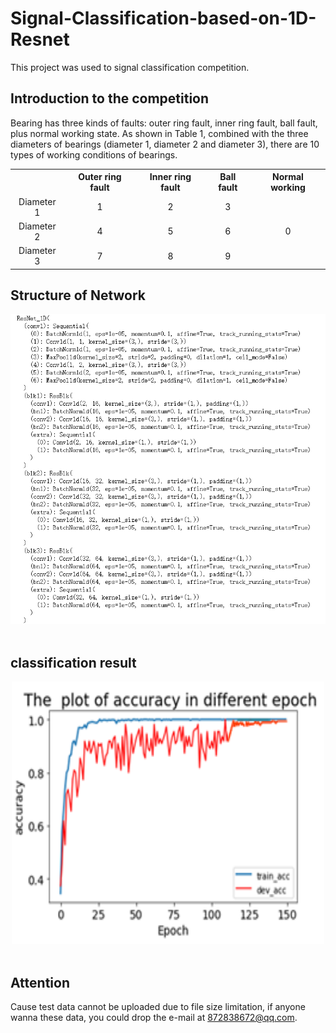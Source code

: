 # Signal-Classification-based-on-1D-Resnet
This project was used to signal classification competition.
## Introduction to the competition
Bearing has three kinds of faults: outer ring fault, inner ring fault, ball fault, plus normal working state. As shown in Table 1, combined with the three diameters of bearings (diameter 1, diameter 2 and diameter 3), there are 10 types of working conditions of bearings.</br>
<table align="center">
	<tr>
	  <th> </th>
	  <th>Outer ring fault</th>
	  <th>Inner ring fault</th> 
    	  <th>Ball fault</th>
          <th>Normal working</th>
	</tr >
	<tr align="center">
          <td>Diameter 1</td>
          <td>1</td>
          <td>2</td>
          <td>3</td>
	  <td rowspan="3">0</td>
	</tr>
	<tr align="center">
          <td>Diameter 2</td>
          <td>4</td>
          <td>5</td>
          <td>6</td>
	</tr>
	<tr align="center">
          <td>Diameter 3</td>
          <td>7</td>
          <td>8</td>
           <td>9</td>
	</tr>
</table>

## Structure of Network
<div align=center>
<img src="/Picture/1.png" />
</div></br>

## classification result
<div align=center>
<img  width="500" height="420" src="/Picture/2.png" />
</div></br>

## Attention
Cause test data cannot be uploaded due to file size limitation, if anyone wanna these data, you could drop the e-mail at 872838672@qq.com. 
